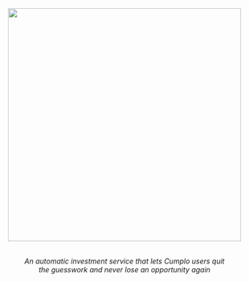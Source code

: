 <div align="center">
  <img src="https://github.com/cnsfeir/cumplo-investor/assets/58790635/dc169e7b-2293-49ca-89f1-4cb038b0cd37" width="464"/>
</div>

<br>
<p align="center">
    <em>
      An automatic investment service that lets Cumplo users quit <br> the guesswork and never lose an opportunity again
    </em>
</p>
<br>
